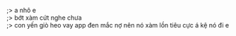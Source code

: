 ;> a nhô e<br>
;> bớt xàm cứt nghe chưa<br>
;> con yến giò heo vay app đen mắc nợ nên nó xàm lồn tiêu cực á kệ nó đi e
